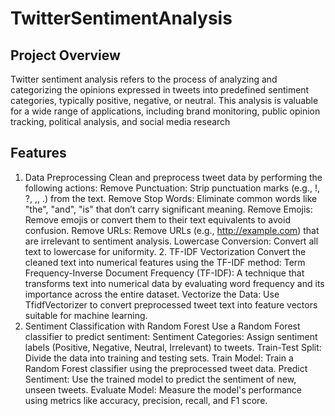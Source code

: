 # TwitterSentimentAnalysis
## Project Overview
Twitter sentiment analysis refers to the process of analyzing and categorizing the opinions expressed in tweets into predefined sentiment categories, typically positive, negative, or neutral. This analysis is valuable for a wide range of applications, including brand monitoring, public opinion tracking, political analysis, and social media research
## Features
1. Data Preprocessing
Clean and preprocess tweet data by performing the following actions:
Remove Punctuation: Strip punctuation marks (e.g., !, ?, ,, .) from the text.
Remove Stop Words: Eliminate common words like "the", "and", "is" that don’t carry significant meaning.
Remove Emojis: Remove emojis or convert them to their text equivalents to avoid confusion.
Remove URLs: Remove URLs (e.g., http://example.com) that are irrelevant to sentiment analysis.
Lowercase Conversion: Convert all text to lowercase for uniformity.                                                                        2. TF-IDF Vectorization
Convert the cleaned text into numerical features using the TF-IDF method:
Term Frequency-Inverse Document Frequency (TF-IDF): A technique that transforms text into numerical data by evaluating word frequency and its importance across the entire dataset.
Vectorize the Data: Use TfidfVectorizer to convert preprocessed tweet text into feature vectors suitable for machine learning.
3. Sentiment Classification with Random Forest
Use a Random Forest classifier to predict sentiment:
Sentiment Categories: Assign sentiment labels (Positive, Negative, Neutral, Irrelevant) to tweets.
Train-Test Split: Divide the data into training and testing sets.
Train Model: Train a Random Forest classifier using the preprocessed tweet data.
Predict Sentiment: Use the trained model to predict the sentiment of new, unseen tweets.
Evaluate Model: Measure the model's performance using metrics like accuracy, precision, recall, and F1 score.
